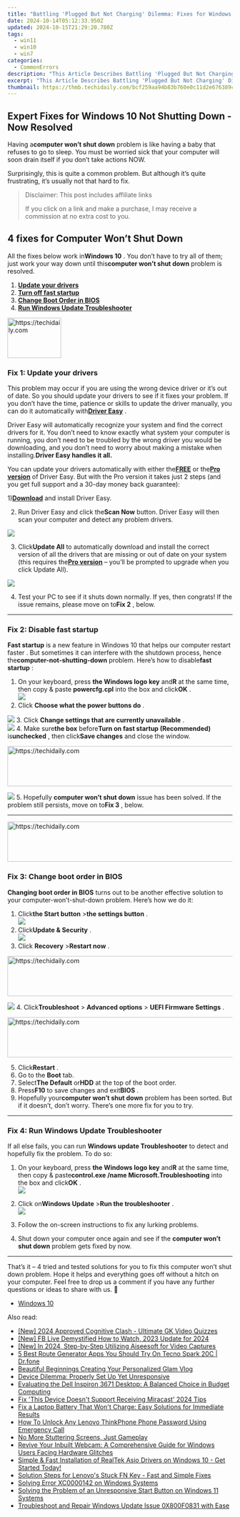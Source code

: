 ```yaml
---
title: "Battling 'Plugged But Not Charging' Dilemma: Fixes for Windows 7 and 10 Users"
date: 2024-10-14T05:12:33.950Z
updated: 2024-10-15T21:29:20.780Z
tags:
  - win11
  - win10
  - win7
categories:
  - CommonErrors
description: "This Article Describes Battling 'Plugged But Not Charging' Dilemma: Fixes for Windows 7 and 10 Users"
excerpt: "This Article Describes Battling 'Plugged But Not Charging' Dilemma: Fixes for Windows 7 and 10 Users"
thumbnail: https://thmb.techidaily.com/bcf259aa94b83b760e0c11d2e676389c6277abf0698b25793958985ada1f431d.jpg
---
```


## Expert Fixes for Windows 10 Not Shutting Down - Now Resolved

Having a**computer won’t shut down** problem is like having a baby that refuses to go to sleep. You must be worried sick that your computer will soon drain itself if you don’t take actions NOW.

 Surprisingly, this is quite a common problem. But although it’s quite frustrating, it’s usually not that hard to fix.

>  Disclaimer: This post includes affiliate links
>
>  If you click on a link and make a purchase, I may receive a commission at no extra cost to you.
>

## 4 fixes for C**omputer Won’t Shut Down**

 All the fixes below work in**Windows 10** . You don’t have to try all of them; just work your way down until this**computer won’t shut down** problem is resolved.

1. **[Update your drivers](https://tools.techidaily.com/drivereasy/download/)**
2. **[Turn off fast startup](https://tools.techidaily.com/drivereasy/download/)**
3. **[Change Boot Order in BIOS](https://tools.techidaily.com/drivereasy/download/)**
4. **[Run Windows Update Troubleshooter](https://tools.techidaily.com/drivereasy/download/)**

<!-- affiliate ads begin -->
<a href="https://aligracehair.sjv.io/c/5597632/2135394/19272" target="_top" id="2135394">
  <img src="//a.impactradius-go.com/display-ad/19272-2135394" border="0" alt="https://techidaily.com" width="120" height="90"/>
</a>
<img height="0" width="0" src="https://aligracehair.sjv.io/i/5597632/2135394/19272" style="position:absolute;visibility:hidden;" border="0" />
<!-- affiliate ads end -->

### Fix 1: Update your drivers

 This problem may occur if you are using the wrong device driver or it’s out of date. So you should update your drivers to see if it fixes your problem. If you don’t have the time, patience or skills to update the driver manually, you can do it automatically with[**Driver Easy**](https://tools.techidaily.com/drivereasy/download/) .

 Driver Easy will automatically recognize your system and find the correct drivers for it. You don’t need to know exactly what system your computer is running, you don’t need to be troubled by the wrong driver you would be downloading, and you don’t need to worry about making a mistake when installing.**Driver Easy handles it all.**

 You can update your drivers automatically with either the[**FREE**](https://tools.techidaily.com/drivereasy/download/) or the[**Pro version**](https://tools.techidaily.com/drivereasy/download/) of Driver Easy. But with the Pro version it takes just 2 steps (and you get full support and a 30-day money back guarantee):

 1)[**Download**](https://tools.techidaily.com/drivereasy/download/) and install Driver Easy.

 2) Run Driver Easy and click the**Scan Now** button. Driver Easy will then scan your computer and detect any problem drivers.

![](https://images.drivereasy.com/wp-content/uploads/2019/08/image-221.png)

 3) Click**Update All** to automatically download and install the correct version of all the drivers that are missing or out of date on your system (this requires the[**Pro version**](https://tools.techidaily.com/drivereasy/download/) – you’ll be prompted to upgrade when you click Update All).

![](https://images.drivereasy.com/wp-content/uploads/2019/08/image-222.png)

 4) Test your PC to see if it shuts down normally. If yes, then congrats! If the issue remains, please move on to**Fix 2** , below.

---

### Fix 2: Disable fast startup

**Fast startup**  is a new feature in Windows 10 that helps our computer restart faster . But sometimes it can interfere with the shutdown process, hence the**computer-not-shutting-down** problem. Here’s how to disable**fast startup** :

1. On your keyboard, press **the Windows logo key**   and**R** at the same time, then copy & paste **powercfg.cpl** into the box and click**OK** .  
![](https://images.drivereasy.com/wp-content/uploads/2018/06/img_5b18a767ca59d.png)
2. Click **Choose what the power buttons do** .  

![](https://images.drivereasy.com/wp-content/uploads/2018/06/img_5b18a3badd41c.jpg)
3. Click **Change settings that are currently unavailable** .  
![](https://images.drivereasy.com/wp-content/uploads/2018/06/img_5b18a400297e5.jpg)
4. Make sure**the box** before**Turn on fast startup (Recommended)** is**unchecked** , then click**Save changes** and close the window.  

<!-- affiliate ads begin -->
<a href="https://appsumo.8odi.net/c/5597632/2118315/7443" target="_top" id="2118315">
  <img src="//a.impactradius-go.com/display-ad/7443-2118315" border="0" alt="https://techidaily.com" width="728" height="90"/>
</a>
<img height="0" width="0" src="https://appsumo.8odi.net/i/5597632/2118315/7443" style="position:absolute;visibility:hidden;" border="0" />
<!-- affiliate ads end -->

![](https://images.drivereasy.com/wp-content/uploads/2018/06/img_5b18a54d8f96d.jpg)
5. Hopefully **computer won’t shut down** issue has been solved. If the problem still persists, move on to**Fix 3** , below.

---

<!-- affiliate ads begin -->
<a href="https://appsumo.8odi.net/c/5597632/2043618/7443" target="_top" id="2043618">
  <img src="//a.impactradius-go.com/display-ad/7443-2043618" border="0" alt="https://techidaily.com" width="728" height="90"/>
</a>
<img height="0" width="0" src="https://appsumo.8odi.net/i/5597632/2043618/7443" style="position:absolute;visibility:hidden;" border="0" />
<!-- affiliate ads end -->

### Fix 3: Change boot order in BIOS

**Changing boot order in BIOS** turns out to be another effective solution to your computer-won’t-shut-down problem. Here’s how we do it:

1. Click**the Start button**  \>**the settings button** .  
![](https://images.drivereasy.com/wp-content/uploads/2018/06/img_5b18b55bb2129.jpg)
2. Click**Update & Security** .  
![](https://images.drivereasy.com/wp-content/uploads/2018/06/img_5b18cb374f90f.jpg)
3. Click **Recovery** \>**Restart now** .  

<!-- affiliate ads begin -->
<a href="https://aligracehair.sjv.io/c/5597632/1948895/19272" target="_top" id="1948895">
  <img src="//a.impactradius-go.com/display-ad/19272-1948895" border="0" alt="https://techidaily.com" width="728" height="90"/>
</a>
<img height="0" width="0" src="https://aligracehair.sjv.io/i/5597632/1948895/19272" style="position:absolute;visibility:hidden;" border="0" />
<!-- affiliate ads end -->

![](https://images.drivereasy.com/wp-content/uploads/2018/06/img_5b18cbd3abfd3.jpg)
4. Click**Troubleshoot** \> **Advanced options** \> **UEFI Firmware Settings** .

<!-- affiliate ads begin -->
<a href="https://aligracehair.sjv.io/c/5597632/1868590/19272" target="_top" id="1868590">
  <img src="//a.impactradius-go.com/display-ad/19272-1868590" border="0" alt="https://techidaily.com" width="728" height="90"/>
</a>
<img height="0" width="0" src="https://aligracehair.sjv.io/i/5597632/1868590/19272" style="position:absolute;visibility:hidden;" border="0" />
<!-- affiliate ads end -->

5. Click**Restart** .
6. Go to the **Boot** tab.
7. Select**The Default** or**HDD** at the top of the boot order.
8. Press**F10** to save changes and exit**BIOS** .
9. Hopefully your**computer won’t shut down** problem has been sorted. But if it doesn’t, don’t worry. There’s one more fix for you to try.

---

### Fix 4: Run Windows Update Troubleshooter

 If all else fails, you can run **Windows update Troubleshooter** to detect and hopefully fix the problem. To do so:

1. On your keyboard, press **the Windows logo key** and**R** at the same time, then copy & paste**control.exe /name Microsoft.Troubleshooting**  into the box and click**OK** .  
![](https://images.drivereasy.com/wp-content/uploads/2018/06/img_5b18cf9a8ee61.png)
2. Click on**Windows Update** \>**Run the troubleshooter** .  
![](https://images.drivereasy.com/wp-content/uploads/2018/06/img_5b18cff93cfa2.jpg)
3. Follow the on-screen instructions to fix any lurking problems.

4. Shut down your computer once again and see if the **computer won’t shut down** problem gets fixed by now.

---

 That’s it – 4 tried and tested solutions for you to fix this computer won’t shut down problem. Hope it helps and everything goes off without a hitch on your computer. Feel free to drop us a comment if you have any further questions or ideas to share with us. 🙂

* [Windows 10](https://tools.techidaily.com/drivereasy/download/)

<ins class="adsbygoogle"
     style="display:block"
     data-ad-format="autorelaxed"
     data-ad-client="ca-pub-7571918770474297"
     data-ad-slot="1223367746"></ins>

<ins class="adsbygoogle"
     style="display:block"
     data-ad-client="ca-pub-7571918770474297"
     data-ad-slot="8358498916"
     data-ad-format="auto"
     data-full-width-responsive="true"></ins>

<span class="atpl-alsoreadstyle">Also read:</span>
<div><ul>
<li><a href="https://article-files.techidaily.com/new-2024-approved-cognitive-clash-ultimate-gk-video-quizzes/"><u>[New] 2024 Approved Cognitive Clash - Ultimate GK Video Quizzes</u></a></li>
<li><a href="https://facebook-clips.techidaily.com/new-fb-live-demystified-how-to-watch-2023-update-for-2024/"><u>[New] FB Live Demystified How to Watch, 2023 Update for 2024</u></a></li>
<li><a href="https://desktop-recording.techidaily.com/new-in-2024-step-by-step-utilizing-aiseesoft-for-video-captures/"><u>[New] In 2024, Step-by-Step Utilizing Aiseesoft for Video Captures</u></a></li>
<li><a href="https://location-fake.techidaily.com/5-best-route-generator-apps-you-should-try-on-tecno-spark-20c-drfone-by-drfone-virtual-android/"><u>5 Best Route Generator Apps You Should Try On Tecno Spark 20C | Dr.fone</u></a></li>
<li><a href="https://youtube-videos.techidaily.com/beautiful-beginnings-creating-your-personalized-glam-vlog/"><u>Beautiful Beginnings Creating Your Personalized Glam Vlog</u></a></li>
<li><a href="https://win-howtos.techidaily.com/device-dilemma-properly-set-up-yet-unresponsive/"><u>Device Dilemma: Properly Set Up Yet Unresponsive</u></a></li>
<li><a href="https://buynow-reviews.techidaily.com/evaluating-the-dell-inspiron-3671-desktop-a-balanced-choice-in-budget-computing/"><u>Evaluating the Dell Inspiron 3671 Desktop: A Balanced Choice in Budget Computing</u></a></li>
<li><a href="https://win-howtos.techidaily.com/1723209598426-fix-this-device-doesnt-support-receiving-miracast-2024-tips/"><u>Fix 'This Device Doesn't Support Receiving Miracast' 2024 Tips</u></a></li>
<li><a href="https://win-howtos.techidaily.com/fix-a-laptop-battery-that-wont-charge-easy-solutions-for-immediate-results/"><u>Fix a Laptop Battery That Won't Charge: Easy Solutions for Immediate Results</u></a></li>
<li><a href="https://android-unlock.techidaily.com/how-to-unlock-any-lenovo-thinkphone-phone-password-using-emergency-call-by-drfone-android/"><u>How To Unlock Any Lenovo ThinkPhone Phone Password Using Emergency Call</u></a></li>
<li><a href="https://win-howtos.techidaily.com/no-more-stuttering-screens-just-gameplay/"><u>No More Stuttering Screens, Just Gameplay</u></a></li>
<li><a href="https://win-howtos.techidaily.com/revive-your-inbuilt-webcam-a-comprehensive-guide-for-windows-users-facing-hardware-glitches/"><u>Revive Your Inbuilt Webcam: A Comprehensive Guide for Windows Users Facing Hardware Glitches</u></a></li>
<li><a href="https://win-amazing.techidaily.com/simple-and-fast-installation-of-realtek-asio-drivers-on-windows-10-get-started-today/"><u>Simple & Fast Installation of RealTek Asio Drivers on Windows 10 - Get Started Today!</u></a></li>
<li><a href="https://win-howtos.techidaily.com/1723210859162-solution-steps-for-lenovos-stuck-fn-key-fast-and-simple-fixes/"><u>Solution Steps for Lenovo's Stuck FN Key - Fast and Simple Fixes</u></a></li>
<li><a href="https://win11.techidaily.com/solving-error-xc0000142-on-windows-systems/"><u>Solving Error XC0000142 on Windows Systems</u></a></li>
<li><a href="https://win-howtos.techidaily.com/solving-the-problem-of-an-unresponsive-start-button-on-windows-11-systems/"><u>Solving the Problem of an Unresponsive Start Button on Windows 11 Systems</u></a></li>
<li><a href="https://win-howtos.techidaily.com/troubleshoot-and-repair-windows-update-issue-0x800f0831-with-ease/"><u>Troubleshoot and Repair Windows Update Issue 0X800F0831 with Ease</u></a></li>
</ul></div>


